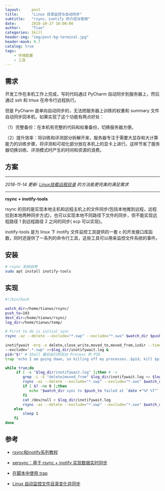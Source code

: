```yaml
---
layout:     post
title:      "Linux 目录监控与自动同步"
subtitle:   "rsync、inotify 的介绍与使用"
date:       2018-10-27 10:00:00
author:     "Tian"
categories: Skill
header-img: "img/post-bg-terminal.jpg"
header-mask: 0.7
catalog: true
tags:
    - 环境配置
    - 工具
---
```


## 需求

开发工作在本机工作上完成，写的代码通过 PyCharm 自动同步到服务器上，然后通过 ssh 和 tmux 在命令行远程执行。

但是 PyCharm 是单向自动同步的，无法把服务器上训练的权重和 summary 文件自动同步回本机，如果实现了这个功能有两点好处：

（1）完整备份：在本机有完整的代码和权重备份，切换服务器方便。

（2）提升效率：将训练和评测部分拆解开来，服务器专注于需要大显存和大计算能力的训练步骤，将评测和可视化部分放在本机上的显卡上进行。这样节省了服务器切换训练、评测模式时产生的时间和资源的浪费。

## 方案

-------

*2018-11-14 更新: [Linux挂载远程目录](http://127.0.0.1:4000/skill/2018/11/14/remote-filesystem/) 的方法能更完美的满足需求*

-------

**rsync + inotify-tools**

rsync 的目的是实现本地主机和远程主机上的文件同步(包括本地推到远程，远程拉到本地两种同步方式)，也可以实现本地不同路径下文件的同步，但不能实现远程路径 1 到远程路径 2 之间的同步( scp 可以实现)。

inotify-tools 是为 linux 下 inotify 文件监控工具提供的一套 c 的开发接口库函数，同时还提供了一系列的命令行工具，这些工具可以用来监控文件系统的事件。

## 安装

```bash
# rsync 系统自带
sudo apt install inotify-tools
```

## 实现

```bash
#!/bin/bash
 
watch_dir=/home/tianws/rsync/
push_to=103
dest_dir=/home/tianws/rsync/
log_dir=/home/tianws/temp/
 
# First to do is initial sync
rsync -az --delete --exclude="*.swp" --exclude="*.swx" $watch_dir $push_to:$dest_dir
 
inotifywait -mrq -e delete,close_write,moved_to,moved_from,isdir --timefmt '%Y-%m-%d %H:%M:%S' --format '%w%f:%e:%T' $watch_dir \
--exclude=".*.swp" >>$log_dir/inotifywait.log &
pid="$!" # Shell 最后运行的后台 Process 的 PID
trap 'echo I am going down, so killing off my processes..$pid; kill $pid; exit' SIGHUP SIGINT SIGQUIT SIGTERM # 程序退出时结束子进程

while true;do
     if [ -s "$log_dir/inotifywait.log" ];then # -s
        grep -i -E "delete|moved_from" $log_dir/inotifywait.log >> $log_dir/inotify_away.log
        rsync -az --delete --exclude="*.swp" --exclude="*.swx" $watch_dir $push_to:$dest_dir
        if [ $? -ne 0 ];then
           echo "$watch_dir sync to $push_to failed at `date +"%F %T"`,please check it by manual"
        fi
        cat /dev/null > $log_dir/inotifywait.log
        rsync -az --delete --exclude="*.swp" --exclude="*.swx" $watch_dir $push_to:$dest_dir
    else
        sleep 1
    fi
done
```

## 参考

- [rsync和inotify系列教程](https://www.cnblogs.com/f-ck-need-u/p/7220009.html)

- [sersync：基于 rsync + inotify 实现数据实时同步](https://linux.cn/article-6032-1.html)

- [在脚本中使用 trap](https://www.ibm.com/developerworks/cn/aix/library/au-usingtraps/index.html)

- [Linux 自动监控文件目录变化并同步](https://www.jianshu.com/p/f387b45f0f1d)

